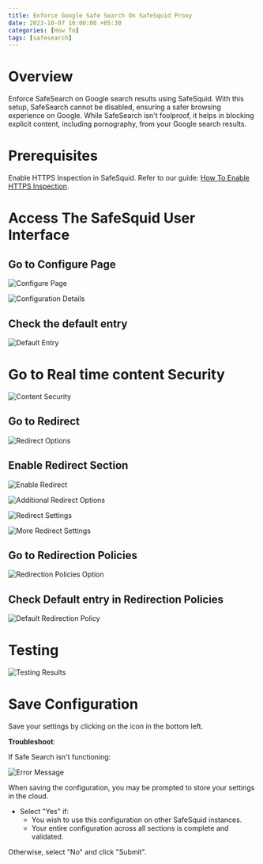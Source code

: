 ```yaml
---
title: Enforce Google Safe Search On SafeSquid Proxy
date: 2023-10-07 16:00:00 +05:30
categories: [How To]
tags: [safesearch]
---
```


# Overview

Enforce SafeSearch on Google search results using SafeSquid. With this setup, SafeSearch cannot be disabled, ensuring a safer browsing experience on Google. While SafeSearch isn't foolproof, it helps in blocking explicit content, including pornography, from your Google search results.

# Prerequisites

Enable HTTPS Inspection in SafeSquid. Refer to our guide: [How To Enable HTTPS Inspection](#).

# Access The SafeSquid User Interface

## Go to Configure Page

![Configure Page](Google-Safe-search1.png)

![Configuration Details](Google-Safe-search2.png)

## Check the default entry

![Default Entry](Google-Safe-search3.png)

# Go to Real time content Security

![Content Security](Google-Safe-search4.png)

## Go to Redirect

![Redirect Options](Google-Safe-search5.png)

## Enable Redirect Section

![Enable Redirect](Google-Safe-search6.png)

![Additional Redirect Options](Google-Safe-search7.png)

![Redirect Settings](Google-Safe-search8.png)

![More Redirect Settings](Google-Safe-search9.png)

## Go to Redirection Policies

![Redirection Policies Option](Google-Safe-search10.png)

## Check Default entry in Redirection Policies

![Default Redirection Policy](Google-Safe-search11.png)

# Testing

![Testing Results](Google-Safe-search12.png)

# Save Configuration

Save your settings by clicking on the icon in the bottom left.

**Troubleshoot**:

If Safe Search isn't functioning:

![Error Message](Bing-Safe-search15.png)

When saving the configuration, you may be prompted to store your settings in the cloud. 

- Select "Yes" if:
    - You wish to use this configuration on other SafeSquid instances.
    - Your entire configuration across all sections is complete and validated.

Otherwise, select "No" and click "Submit".
